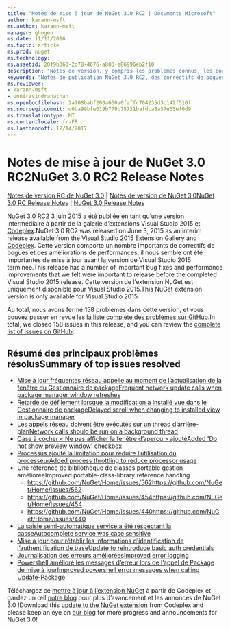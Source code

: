 ```yaml
---
title: "Notes de mise à jour de NuGet 3.0 RC2 | Documents Microsoft"
author: karann-msft
ms.author: karann-msft
manager: ghogen
ms.date: 11/11/2016
ms.topic: article
ms.prod: nuget
ms.technology: 
ms.assetid: 20f9b360-2d78-4676-a803-e86996eb2f10
description: "Notes de version, y compris les problèmes connus, les correctifs de bogues, les fonctionnalités ajoutées et DCR de NuGet 3.0 RC2."
keywords: "Notes de publication NuGet 3.0 RC2, des correctifs de bogues, problèmes connus, ajouté des fonctionnalités, DCR"
ms.reviewer:
- karann-msft
- unniravindranathan
ms.openlocfilehash: 2a708babf200a650a0faffc704235d3c142f510f
ms.sourcegitcommit: d0ba99bfe019b779b75731bafdca8a37e35ef0d9
ms.translationtype: MT
ms.contentlocale: fr-FR
ms.lasthandoff: 12/14/2017
---
```

# <a name="nuget-30-rc2-release-notes"></a><span data-ttu-id="8872f-104">Notes de mise à jour de NuGet 3.0 RC2</span><span class="sxs-lookup"><span data-stu-id="8872f-104">NuGet 3.0 RC2 Release Notes</span></span>

<span data-ttu-id="8872f-105">[Notes de version RC de NuGet 3.0](../release-notes/nuget-3.0-RC.md) | [Notes de version de NuGet 3.0](../release-notes/nuget-3.0.0.md)</span><span class="sxs-lookup"><span data-stu-id="8872f-105">[NuGet 3.0 RC Release Notes](../release-notes/nuget-3.0-RC.md) | [NuGet 3.0 Release Notes](../release-notes/nuget-3.0.0.md)</span></span>

<span data-ttu-id="8872f-106">NuGet 3.0 RC2 3 juin 2015 a été publiée en tant qu’une version intermédiaire à partir de la galerie d’extensions Visual Studio 2015 et [Codeplex](https://nuget.codeplex.com/releases/view/615507).</span><span class="sxs-lookup"><span data-stu-id="8872f-106">NuGet 3.0 RC2 was released on June 3, 2015 as an interim release available from the Visual Studio 2015 Extension Gallery and [Codeplex](https://nuget.codeplex.com/releases/view/615507).</span></span> <span data-ttu-id="8872f-107">Cette version comporte un nombre importants de correctifs de bogues et des améliorations de performances, il nous semble ont été importantes de mise à jour avant la version de Visual Studio 2015 terminée.</span><span class="sxs-lookup"><span data-stu-id="8872f-107">This release has a number of important bug fixes and performance improvements that we felt were important to release before the completed Visual Studio 2015 release.</span></span> <span data-ttu-id="8872f-108">Cette version de l’extension NuGet est uniquement disponible pour Visual Studio 2015.</span><span class="sxs-lookup"><span data-stu-id="8872f-108">This NuGet extension version is only available for Visual Studio 2015.</span></span>

<span data-ttu-id="8872f-109">Au total, nous avons fermé 158 problèmes dans cette version, et vous pouvez passer en revue les [la liste complète des problèmes sur GitHub](https://github.com/NuGet/Home/issues?utf8=%E2%9C%93&q=is%3Aclosed+milestone%3A3.0.0-RTM+sort%3Aupdated-asc+updated%3A%3C%3D2015-06-01).</span><span class="sxs-lookup"><span data-stu-id="8872f-109">In total, we closed 158 issues in this release, and you can review the [complete list of issues on GitHub](https://github.com/NuGet/Home/issues?utf8=%E2%9C%93&q=is%3Aclosed+milestone%3A3.0.0-RTM+sort%3Aupdated-asc+updated%3A%3C%3D2015-06-01).</span></span>

## <a name="summary-of-top-issues-resolved"></a><span data-ttu-id="8872f-110">Résumé des principaux problèmes résolus</span><span class="sxs-lookup"><span data-stu-id="8872f-110">Summary of top issues resolved</span></span>

* [<span data-ttu-id="8872f-111">Mise à jour fréquentes réseau appelle au moment de l’actualisation de la fenêtre du Gestionnaire de package</span><span class="sxs-lookup"><span data-stu-id="8872f-111">Frequent network update calls when package manager window refreshes</span></span>](https://github.com/NuGet/Home/issues/515)
* [<span data-ttu-id="8872f-112">Retardé de défilement lorsque la modification à installé vue dans le Gestionnaire de package</span><span class="sxs-lookup"><span data-stu-id="8872f-112">Delayed scroll when changing to installed view in package manager</span></span>](https://github.com/NuGet/Home/issues/519)
* [<span data-ttu-id="8872f-113">Les appels réseau doivent être exécutés sur un thread d’arrière-plan</span><span class="sxs-lookup"><span data-stu-id="8872f-113">Network calls should be run on a background thread</span></span>](https://github.com/NuGet/Home/issues/516)
* [<span data-ttu-id="8872f-114">Case à cocher « Ne pas afficher la fenêtre d’aperçu » ajouté</span><span class="sxs-lookup"><span data-stu-id="8872f-114">Added 'Do not show preview window' checkbox</span></span>](https://github.com/NuGet/Home/issues/566)
* [<span data-ttu-id="8872f-115">Processus ajouté la limitation pour réduire l’utilisation du processeur</span><span class="sxs-lookup"><span data-stu-id="8872f-115">Added process throttling to reduce processor usage</span></span>](https://github.com/NuGet/Home/issues/356)
* <span data-ttu-id="8872f-116">Une référence de bibliothèque de classes portable gestion améliorée</span><span class="sxs-lookup"><span data-stu-id="8872f-116">Improved portable-class-library reference handling</span></span>
    * [<span data-ttu-id="8872f-117">https://github.com/NuGet/Home/issues/562</span><span class="sxs-lookup"><span data-stu-id="8872f-117">https://github.com/NuGet/Home/issues/562</span></span>](https://github.com/NuGet/Home/issues/562)
    * [<span data-ttu-id="8872f-118">https://github.com/NuGet/Home/issues/454</span><span class="sxs-lookup"><span data-stu-id="8872f-118">https://github.com/NuGet/Home/issues/454</span></span>](https://github.com/NuGet/Home/issues/454)
    * [<span data-ttu-id="8872f-119">https://github.com/NuGet/Home/issues/440</span><span class="sxs-lookup"><span data-stu-id="8872f-119">https://github.com/NuGet/Home/issues/440</span></span>](https://github.com/NuGet/Home/issues/440)
* [<span data-ttu-id="8872f-120">La saisie semi-automatique service a été respectant la casse</span><span class="sxs-lookup"><span data-stu-id="8872f-120">Autocomplete service was case sensitive</span></span>](https://github.com/NuGet/Home/issues/198)
* [<span data-ttu-id="8872f-121">Mise à jour pour rétablir les informations d’identification de l’authentification de base</span><span class="sxs-lookup"><span data-stu-id="8872f-121">Update to reintroduce basic auth credentials</span></span>](https://github.com/NuGet/Home/issues/456)
* [<span data-ttu-id="8872f-122">Journalisation des erreurs améliorées</span><span class="sxs-lookup"><span data-stu-id="8872f-122">Improved error logging</span></span>](https://github.com/NuGet/Home/issues/407)
* [<span data-ttu-id="8872f-123">Powershell amélioré les messages d’erreur lors de l’appel de Package de mise à jour</span><span class="sxs-lookup"><span data-stu-id="8872f-123">Improved powershell error messages when calling Update-Package</span></span>](https://github.com/NuGet/Home/issues/5)

<span data-ttu-id="8872f-124">Téléchargez ce [mettre à jour à l’extension NuGet](https://nuget.codeplex.com/releases/view/615507) à partir de Codeplex et gardez un œil [notre blog](http://blog.nuget.org) pour plus d’avancement et les annonces de NuGet 3.0 !</span><span class="sxs-lookup"><span data-stu-id="8872f-124">Download this [update to the NuGet extension](https://nuget.codeplex.com/releases/view/615507) from Codeplex and please keep an eye on [our blog](http://blog.nuget.org) for more progress and announcements for NuGet 3.0!</span></span>